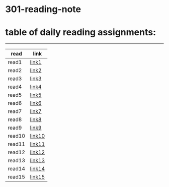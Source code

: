 # 301-reading-note
# table of daily reading assignments:
____

|read |link  |
|---|---|
|read1 |[link1](./301folder/ReadClass01.md)   |
| read2 |[link2](./301folder/class2.md)|
| read3 |[link3](./301folder/Read:Class03.md)|
| read4 |[link4](./301folder/read4.md)|
| read5 |[link5](./301folder/-05.md)|
 | read6 |[link6](./301folder/-06.md)  |
| read7 | [link7](./301folder/-07.md)   |
| read8 | [link8](./301folder/-08.md)   |
| read9 | [link9](./301folder/read-09.md)|
| read10 |[link10](./301folder/-10.md)|
| read11 | [link11 ](./301folder/-11.md)  |
| read12 | [link12](./301folder/-12.md)  |
| read13 | [link13](./301folder/-13.md) |
| read14 | [link14](./301folder/-14.md)   |
| read15 | [link15 ](./301folder/-15.md)  | 
